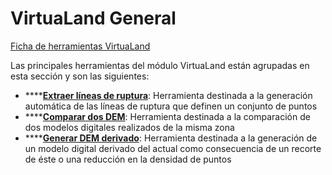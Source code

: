 # VirtuaLand General

[Ficha de herramientas VirtuaLand](/mdtopx/fichas-de-herramientas/ficha-de-herramientas-virtualand/)

Las principales herramientas del módulo VirtuaLand están agrupadas en esta sección y son las siguientes:

* \*\*\*\*[**Extraer líneas de ruptura**](../../modulo-virtualand/extraer-lineas-de-ruptura.md): Herramienta destinada a la generación automática de las líneas de ruptura que definen un conjunto de puntos
* \*\*\*\*[**Comparar dos DEM**](../../modulo-virtualand/comparar-dos-dem.md): Herramienta destinada a la comparación de dos modelos digitales realizados de la misma zona
* \*\*\*\*[**Generar DEM derivado**](../../modulo-virtualand/generar-dem-derivado.md): Herramienta destinada a la generación de un modelo digital derivado del actual como consecuencia de un recorte de éste o una reducción en la densidad de puntos

